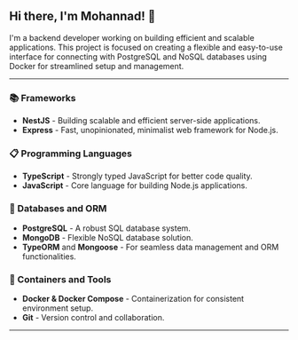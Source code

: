 ## Hi there, I'm Mohannad! 👋

I'm a backend developer working on building efficient and scalable applications. This project is focused on creating a flexible and easy-to-use interface for connecting with PostgreSQL and NoSQL databases using Docker for streamlined setup and management.

---

### 📚 Frameworks 
- **NestJS** - Building scalable and efficient server-side applications.
- **Express** - Fast, unopinionated, minimalist web framework for Node.js.

### 📋 Programming Languages
- **TypeScript** - Strongly typed JavaScript for better code quality.
- **JavaScript** - Core language for building Node.js applications.

### 💾 Databases and ORM
- **PostgreSQL** - A robust SQL database system.
- **MongoDB** - Flexible NoSQL database solution.
- **TypeORM** and **Mongoose** - For seamless data management and ORM functionalities.

### 🐳 Containers and Tools
- **Docker & Docker Compose** - Containerization for consistent environment setup.
- **Git** - Version control and collaboration.

---
